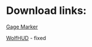 # Download links:

[Gage Marker](https://github.com/ShokugekiSama/payday2mods/raw/master/Gage_Marker.zip)

[WolfHUD](https://github.com/ShokugekiSama/payday2mods/raw/master/WolfHUD-fix.zip) - fixed
